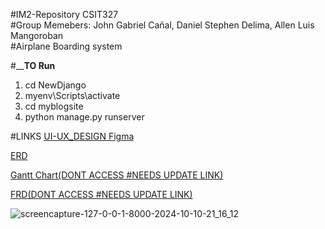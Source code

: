 #IM2-Repository CSIT327</br>
#Group Memebers: John Gabriel Cañal, Daniel Stephen Delima, Allen Luis Mangoroban</br>
#Airplane Boarding system


#__**TO Run**
1. cd NewDjango
2. myenv\Scripts\activate
3. cd myblogsite
4. python manage.py runserver


#LINKS
[UI-UX_DESIGN Figma](https://www.figma.com/design/0e5BfOdvtAELFK7U6jpDsq/Tripma---Flight-booking-web-app-(Community)?node-id=740-19142&node-type=canvas&t=QmWufvuFsKdPfEj8-0)


[ERD](https://drive.google.com/file/d/1WhFnhzwXh_JXbuH18tJD9ri-ZCCkUzlR/view)


[Gantt Chart(DONT ACCESS #NEEDS UPDATE LINK)](https://www.canva.com/design/DAGRddDRy3Y/X8VenPe8f68Lr2Fgo6eRmQ/edit)


[FRD(DONT ACCESS #NEEDS UPDATE LINK)](https://www.canva.com/design/DAGO7lpnNZg/9ZhqjOaX9rZwcGhNJXZN8Q/edit)


![screencapture-127-0-0-1-8000-2024-10-10-21_16_12](https://github.com/user-attachments/assets/2a9f1865-6907-4c1c-9615-69a093a93198)





